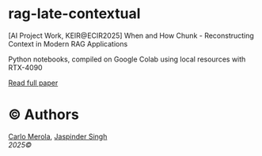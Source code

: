 # rag-late-contextual
[AI Project Work, KEIR@ECIR2025] When and How Chunk - Reconstructing Context in Modern RAG Applications

Python notebooks, compiled on Google Colab using local resources with RTX-4090

[Read full paper](https://github.com/carlomerola/Late-Contextual-RAG_/blob/main/keir_2025_CarloMerola_JaspinderSingh.pdf)


# © Authors

[Carlo Merola](https://github.com/carlomerola?tab=repositories),
[Jaspinder Singh](https://github.com/Singh8899)
</br>
*2025©*
